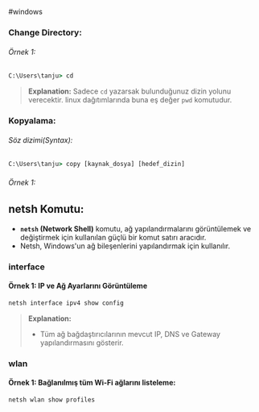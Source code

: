 #windows 
### Change Directory:
###### Örnek 1:  
```cmd
C:\Users\tanju> cd
```
> **Explanation:**
> Sadece `cd` yazarsak bulunduğunuz dizin yolunu verecektir. linux dağıtımlarında buna eş değer `pwd` komutudur.

### Kopyalama:
###### Söz dizimi(Syntax):
```cmd
C:\Users\tanju> copy [kaynak_dosya] [hedef_dizin]
```

###### Örnek 1: 

## netsh Komutu:

+ **`netsh` (Network Shell)** komutu, ağ yapılandırmalarını görüntülemek ve değiştirmek için kullanılan güçlü bir komut satırı aracıdır.
+ Netsh, Windows'un ağ bileşenlerini yapılandırmak için kullanılır.

### interface
#### Örnek 1: IP ve Ağ Ayarlarını Görüntüleme

```cmd
netsh interface ipv4 show config
```
> **Explanation:**
> + Tüm ağ bağdaştırıcılarının mevcut IP, DNS ve Gateway yapılandırmasını gösterir.

### wlan

#### Örnek 1: Bağlanılmış tüm Wi-Fi ağlarını listeleme:

```cmd
netsh wlan show profiles
```

